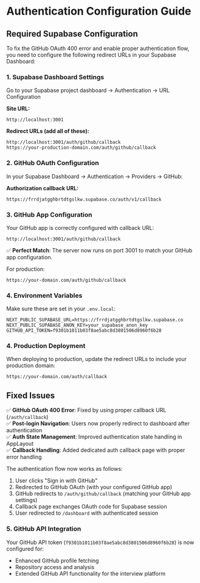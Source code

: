 # Authentication Configuration Guide

## Required Supabase Configuration

To fix the GitHub OAuth 400 error and enable proper authentication flow, you need to configure the following redirect URLs in your Supabase Dashboard:

### 1. **Supabase Dashboard Settings**

Go to your Supabase project dashboard → Authentication → URL Configuration

**Site URL:**
```
http://localhost:3001
```

**Redirect URLs (add all of these):**
```
http://localhost:3001/auth/github/callback
https://your-production-domain.com/auth/github/callback
```

### 2. **GitHub OAuth Configuration**

In your Supabase Dashboard → Authentication → Providers → GitHub:

**Authorization callback URL:**
```
https://frrdjatgghbrtdtgslkw.supabase.co/auth/v1/callback
```

### 3. **GitHub App Configuration**

Your GitHub app is correctly configured with callback URL:
```
http://localhost:3001/auth/github/callback
```

✅ **Perfect Match**: The server now runs on port 3001 to match your GitHub app configuration.

For production:
```
https://your-domain.com/auth/github/callback
```

### 4. **Environment Variables**

Make sure these are set in your `.env.local`:
```
NEXT_PUBLIC_SUPABASE_URL=https://frrdjatgghbrtdtgslkw.supabase.co
NEXT_PUBLIC_SUPABASE_ANON_KEY=your_supabase_anon_key
GITHUB_API_TOKEN=f9301b1011b03f8ae5abc8d3801506d8960f6b28
```

### 4. **Production Deployment**

When deploying to production, update the redirect URLs to include your production domain:
```
https://your-domain.com/auth/callback
```

## Fixed Issues

✅ **GitHub OAuth 400 Error**: Fixed by using proper callback URL (`/auth/callback`)  
✅ **Post-login Navigation**: Users now properly redirect to dashboard after authentication  
✅ **Auth State Management**: Improved authentication state handling in AppLayout  
✅ **Callback Handling**: Added dedicated auth callback page with proper error handling  

The authentication flow now works as follows:
1. User clicks "Sign in with GitHub"
2. Redirected to GitHub OAuth (with your configured GitHub app)
3. GitHub redirects to `/auth/github/callback` (matching your GitHub app settings)
4. Callback page exchanges OAuth code for Supabase session
5. User redirected to `/dashboard` with authenticated session

### 5. **GitHub API Integration**

Your GitHub API token (`f9301b1011b03f8ae5abc8d3801506d8960f6b28`) is now configured for:
- Enhanced GitHub profile fetching
- Repository access and analysis
- Extended GitHub API functionality for the interview platform